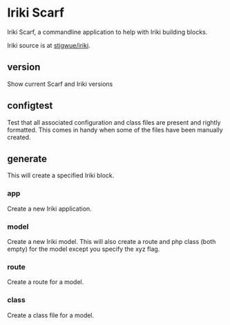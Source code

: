 # Iriki Scarf

Iriki Scarf, a commandline application to help with Iriki building blocks.

Iriki source is at [stigwue/iriki](https://github.com/stigwue/iriki).

## version

Show current Scarf and Iriki versions

## configtest

Test that all associated configuration and class files are present and rightly formatted. This comes in handy when some of the files have been manually created.

## generate

This will create a specified Iriki block.

### app

Create a new Iriki application.

### model

Create a new Iriki model. This will also create a route and php class (both empty) for the model except you specify the xyz flag.

### route

Create a route for a model.

### class

Create a class file for a model.